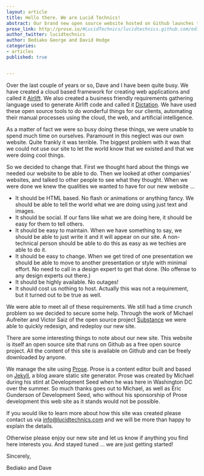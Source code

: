 ```yaml
---
layout: article
title: Hello there. We are Lucid Technics!
abstract: Our brand new open source website hosted on Github launches today.
prose_link: http://prose.io/#LucidTechnics/lucidtechnics.github.com/edit/master/_posts/articles/2012-12-12-site-launch.md
author_twitter: lucidtechnics
author: Bediako George and David Hodge
categories:
- articles
published: true


---
```


Over the last couple of years or so, Dave and I have been quite busy.  We have created a cloud based framework for creating web applications and called it [Airlift](http://lucidtechnics.github.com/projects/airlift.html). We also created a business friendly requirements gathering language used to generate Airlift code and called it [Dictation](http://lucidtechnics.github.com/projects/dictation.html).  We have used these open source tools to do wonderful things for our clients, automating their manual processes using the cloud, the web, and artificial intelligence.

As a matter of fact we were so busy doing these things, we were unable to spend much time on ourselves. Paramount in this neglect was our own website.  Quite frankly it was terrible. The biggest problem with it was that we could not use our site to let the world know that we existed and that we were doing cool things. 

So we decided to change that.  First we thought hard about the things we needed our website to be able to do.  Then we looked at other companies' websites, and talked to other people to see what they thought.  When we were done we knew the qualities we wanted to have for our new website ...

* It should be HTML based.  No flash or animations or anything fancy.  We should be able to tell the world what we are doing using just text and images.
* It should be social.  If our fans like what we are doing here, it should be easy for them to tell others.
* It should be easy to maintain.  When we have something to say, we should be able to just write it and it will appear on our site.  A non-technical person should be able to do this as easy as we techies are able to do it.
* It should be easy to change.  When we get tired of one presentation we should be able to move to another presentation or style with minimal effort.  No need to call in a design expert to get that done. (No offense to any design experts out there.)
* It should be highly available.  No outages!
* It should cost us nothing to host.  Actually this was not a requirement, but it turned out to be true as well.

We were able to meet all of these requirements.  We still had a time crunch problem so we decided to secure some help. Through the work of Michael Aufreiter and Victor Saiz of the open source project [Substance](http://substance.io) we were able to quickly redesign, and redeploy our new site.

There are some interesting things to note about our new site.  This website is itself an open source site that runs on Github as a free open source project.  All the content of this site is available on Github and can be freely downloaded by anyone.

We manage the site using [Prose](http://developmentseed.org/blog/2012/june/25/prose-a-content-editor-for-github/).  Prose is a content editor built and based on [Jekyll](https://github.com/mojombo/jekyll), a blog aware static site generator.  Prose was created by Michael during his stint at Development Seed when he was here in Washington DC over the summer.  So much thanks goes out to Michael, as well as Eric Gunderson of Development Seed, who without his sponsorship of Prose development this web site as it stands would not be possible.

If you would like to learn more about how this site was created please contact us via [info@lucidtechnics.com]("mailto:info@lucidtechnics.com") and we will be more than happy to explain the details.

Otherwise please enjoy our new site and let us know if anything you find here interests you.  And stayed tuned ... we are just getting started!

Sincerely,

Bediako and Dave